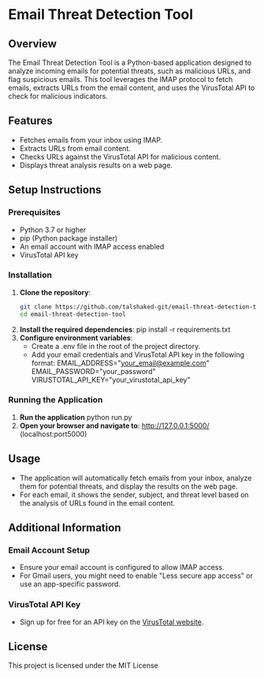 # Email Threat Detection Tool

## Overview
The Email Threat Detection Tool is a Python-based application designed to analyze incoming emails for potential threats, such as malicious URLs, and flag suspicious emails. This tool leverages the IMAP protocol to fetch emails, extracts URLs from the email content, and uses the VirusTotal API to check for malicious indicators.

## Features
- Fetches emails from your inbox using IMAP.
- Extracts URLs from email content.
- Checks URLs against the VirusTotal API for malicious content.
- Displays threat analysis results on a web page.

## Setup Instructions

### Prerequisites
- Python 3.7 or higher
- pip (Python package installer)
- An email account with IMAP access enabled
- VirusTotal API key

### Installation

1. **Clone the repository**:
   ```sh
   git clone https://github.com/talshaked-git/email-threat-detection-tool.git
   cd email-threat-detection-tool
2. **Install the required dependencies**:
    pip install -r requirements.txt
3. **Configure environment variables**:
    - Create a .env file in the root of the project directory.
    - Add your email credentials and VirusTotal API key in the following format:
        EMAIL_ADDRESS="your_email@example.com"
        EMAIL_PASSWORD="your_password"
        VIRUSTOTAL_API_KEY="your_virustotal_api_key"

### Running the Application
1. **Run the application**
    python run.py
2. **Open your browser and navigate to**:
    http://127.0.0.1:5000/ (localhost:port5000)


## Usage
- The application will automatically fetch emails from your inbox, analyze them for potential threats, and display the results on the web page.
- For each email, it shows the sender, subject, and threat level based on the analysis of URLs found in the email content.

## Additional Information

### Email Account Setup
- Ensure your email account is configured to allow IMAP access.
- For Gmail users, you might need to enable "Less secure app access" or use an app-specific password.

### VirusTotal API Key
- Sign up for free for an API key on the [VirusTotal website](https://www.virustotal.com/gui/join-us).

## License
This project is licensed under the MIT License
